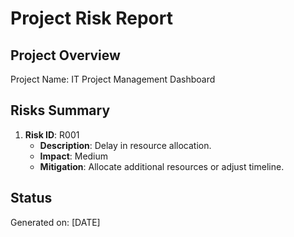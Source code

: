
# Project Risk Report

## Project Overview
Project Name: IT Project Management Dashboard

## Risks Summary
1. **Risk ID**: R001
   - **Description**: Delay in resource allocation.
   - **Impact**: Medium
   - **Mitigation**: Allocate additional resources or adjust timeline.

## Status
Generated on: [DATE]
